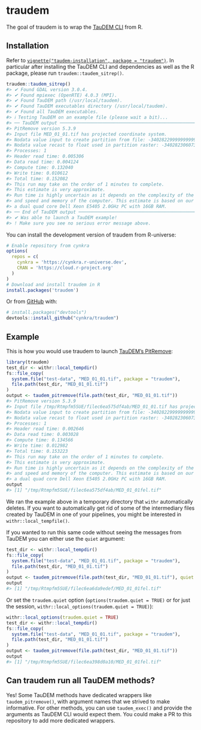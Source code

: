 
<!-- README.md is generated from README.Rmd. Please edit that file -->

# traudem

<!-- badges: start -->
<!-- badges: end -->

The goal of traudem is to wrap the [TauDEM
CLI](https://hydrology.usu.edu/taudem/taudem5/index.html) from R.

## Installation

Refer to
[`vignette("taudem-installation", package = "traudem")`](https://cynkra.github.io/traudem/articles/taudem-installation.html).
In particular after installing the TauDEM CLI and dependencies as well
as the R package, please run `traudem::taudem_sitrep()`.

``` r
traudem::taudem_sitrep()
#> ✔ Found GDAL version 3.0.4.
#> ✔ Found mpiexec (OpenRTE) 4.0.3 (MPI).
#> ✔ Found TauDEM path (/usr/local/taudem).
#> ✔ Found TauDEM executables directory (/usr/local/taudem).
#> ✔ Found all TauDEM executables.
#> ℹ Testing TauDEM on an example file (please wait a bit)...
#> ── TauDEM output ───────────────────────────────────────────────────────────────
#> PitRemove version 5.3.9
#> Input file MED_01_01.tif has projected coordinate system.
#> Nodata value input to create partition from file: -340282299999999994960115009090224128000.000000
#> Nodata value recast to float used in partition raster: -340282306073709652508363335590014353408.000000
#> Processes: 1
#> Header read time: 0.005306
#> Data read time: 0.004124
#> Compute time: 0.132040
#> Write time: 0.010612
#> Total time: 0.152082
#> This run may take on the order of 1 minutes to complete.
#> This estimate is very approximate. 
#> Run time is highly uncertain as it depends on the complexity of the input data 
#> and speed and memory of the computer. This estimate is based on our testing on 
#> a dual quad core Dell Xeon E5405 2.0GHz PC with 16GB RAM.
#> ── End of TauDEM output ────────────────────────────────────────────────────────
#> ✔ Was able to launch a TauDEM example!
#> ! Make sure you see no serious error message above.
```

You can install the development version of traudem from R-universe:

``` r
# Enable repository from cynkra
options(
  repos = c(
    cynkra = 'https://cynkra.r-universe.dev',
    CRAN = 'https://cloud.r-project.org'
  )
)
# Download and install traudem in R
install.packages('traudem')
```

Or from [GitHub](https://github.com/) with:

``` r
# install.packages("devtools")
devtools::install_github("cynkra/traudem")
```

## Example

This is how you would use traudem to launch [TauDEM’s
PitRemove](https://hydrology.usu.edu/taudem/taudem5/help53/PitRemove.html):

``` r
library(traudem)
test_dir <- withr::local_tempdir()
fs::file_copy(
  system.file("test-data", "MED_01_01.tif", package = "traudem"),
  file.path(test_dir, "MED_01_01.tif")
)
output <- taudem_pitremove(file.path(test_dir, "MED_01_01.tif"))
#> PitRemove version 5.3.9
#> Input file /tmp/Rtmpfm5SUE/filec6ea575df4ab/MED_01_01.tif has projected coordinate system.
#> Nodata value input to create partition from file: -340282299999999994960115009090224128000.000000
#> Nodata value recast to float used in partition raster: -340282306073709652508363335590014353408.000000
#> Processes: 1
#> Header read time: 0.002646
#> Data read time: 0.003028
#> Compute time: 0.134566
#> Write time: 0.012982
#> Total time: 0.153223
#> This run may take on the order of 1 minutes to complete.
#> This estimate is very approximate. 
#> Run time is highly uncertain as it depends on the complexity of the input data 
#> and speed and memory of the computer. This estimate is based on our testing on 
#> a dual quad core Dell Xeon E5405 2.0GHz PC with 16GB RAM.
output
#> [1] "/tmp/Rtmpfm5SUE/filec6ea575df4ab/MED_01_01fel.tif"
```

We ran the example above in a temporary directory that `withr`
automatically deletes. If you want to automatically get rid of some of
the intermediary files created by TauDEM in one of your pipelines, you
might be interested in `withr::local_tempfile()`.

If you wanted to run this same code without seeing the messages from
TauDEM you can either use the `quiet` argument:

``` r
test_dir <- withr::local_tempdir()
fs::file_copy(
  system.file("test-data", "MED_01_01.tif", package = "traudem"),
  file.path(test_dir, "MED_01_01.tif")
)
output <- taudem_pitremove(file.path(test_dir, "MED_01_01.tif"), quiet = TRUE)
output
#> [1] "/tmp/Rtmpfm5SUE/filec6ea6da9edef/MED_01_01fel.tif"
```

Or set the `traudem.quiet` option (`options(traudem.quiet = TRUE)` or
for just the session, `withr::local_options(traudem.quiet = TRUE)`):

``` r
withr::local_options(traudem.quiet = TRUE)
test_dir <- withr::local_tempdir()
fs::file_copy(
  system.file("test-data", "MED_01_01.tif", package = "traudem"),
  file.path(test_dir, "MED_01_01.tif")
)
output <- taudem_pitremove(file.path(test_dir, "MED_01_01.tif"))
output
#> [1] "/tmp/Rtmpfm5SUE/filec6ea398d0a10/MED_01_01fel.tif"
```

## Can traudem run all TauDEM methods?

Yes! Some TauDEM methods have dedicated wrappers like
`taudem_pitremove()`, with argument names that we strived to make
informative. For other methods, you can use `taudem_exec()` and provide
the arguments as TauDEM CLI would expect them. You could make a PR to
this repository to add more dedicated wrappers.
